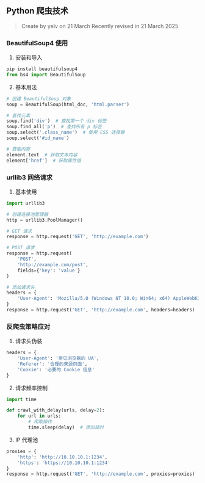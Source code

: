 ## Python 爬虫技术
> Create by yelv on 21 March Recently revised in 21 March 2025
### BeautifulSoup4 使用

1. 安装和导入
```python
pip install beautifulsoup4
from bs4 import BeautifulSoup
```

2. 基本用法
```python
# 创建 BeautifulSoup 对象
soup = BeautifulSoup(html_doc, 'html.parser')

# 查找元素
soup.find('div')  # 查找第一个 div 标签
soup.find_all('p')  # 查找所有 p 标签
soup.select('.class_name')  # 使用 CSS 选择器
soup.select('#id_name')

# 获取内容
element.text  # 获取文本内容
element['href']  # 获取属性值
```

### urllib3 网络请求

1. 基本使用
```python
import urllib3

# 创建连接池管理器
http = urllib3.PoolManager()

# GET 请求
response = http.request('GET', 'http://example.com')

# POST 请求
response = http.request(
    'POST',
    'http://example.com/post',
    fields={'key': 'value'}
)

# 添加请求头
headers = {
    'User-Agent': 'Mozilla/5.0 (Windows NT 10.0; Win64; x64) AppleWebKit/537.36'
}
response = http.request('GET', 'http://example.com', headers=headers)
```

### 反爬虫策略应对

1. 请求头伪装
```python
headers = {
    'User-Agent': '常见浏览器的 UA',
    'Referer': '合理的来源页面',
    'Cookie': '必要的 Cookie 信息'
}
```

2. 请求频率控制
```python
import time

def crawl_with_delay(urls, delay=2):
    for url in urls:
        # 爬取操作
        time.sleep(delay)  # 添加延时
```

3. IP 代理池
```python
proxies = {
    'http': 'http://10.10.10.1:1234',
    'https': 'https://10.10.10.1:1234'
}
response = http.request('GET', 'http://example.com', proxies=proxies)
```